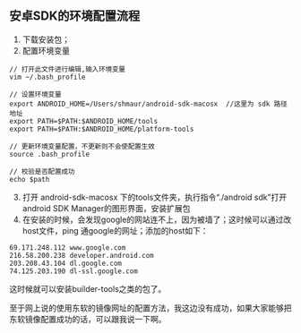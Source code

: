 ## 安卓SDK的环境配置流程
1. 下载安装包；
2. 配置环境变量
```
// 打开此文件进行编辑,输入环境变量
vim ~/.bash_profile

// 设置环境变量
export ANDROID_HOME=/Users/shmaur/android-sdk-macosx  //这里为 sdk 路径地址
export PATH=$PATH:$ANDROID_HOME/tools
export PATH=$PATH:$ANDROID_HOME/platform-tools

// 更新环境变量配置，不更新则不会使配置生效
source .bash_profile

// 校验是否配置成功
echo $path
```
3. 打开 android-sdk-macosx 下的tools文件夹，执行指令“./android sdk”打开android SDK Manager的图形界面，安装扩展包
4. 在安装的时候，会发现google的网站连不上，因为被墙了；这时候可以通过改host文件，ping 通google的网址；添加的host如下：
```
69.171.248.112 www.google.com
216.58.200.238 developer.android.com
203.208.43.104 dl.google.com
74.125.203.190 dl-ssl.google.com
```
这时候就可以安装builder-tools之类的包了。

至于网上说的使用东软的镜像网址的配置方法，我这边没有成功，如果大家能够把东软镜像配置成功的话，可以跟我说一下啊。